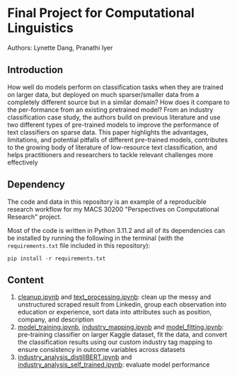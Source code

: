 # Final Project for Computational Linguistics
Authors: Lynette Dang, Pranathi Iyer

## Introduction

How well do models perform on classification tasks when they are trained on larger data, but deployed on much sparser/smaller data from a completely different source but in a similar domain? How does it compare to the per-formance from an existing pretrained model? From an industry classification case study, the authors build on previous literature and use two different types of pre-trained models to improve the performance of text classifiers on sparse data. This paper highlights the advantages, limitations, and potential pitfalls of different pre-trained models, contributes to the growing body of literature of low-resource text classification, and helps practitioners and researchers to tackle relevant challenges more effectively
 
## Dependency

The code and data in this repository is an example of a reproducible research workflow for my MACS 30200 "Perspectives on Computational Research" project.

Most of the code is written in Python 3.11.2 and all of its dependencies can be installed by running the following in the terminal (with the `requirements.txt` file included in this repository):

```
pip install -r requirements.txt
```
## Content
1. [cleanup.ipynb](https://github.com/LynetteDang/final-project-comp-ling/blob/main/cleanup.ipynb) and [text_processing.ipynb](https://github.com/LynetteDang/final-project-comp-ling/blob/main/text_processing.ipynb): clean up the messy and unstructured scraped result from Linkedin, group each observation into education or experience, sort data into attributes such as position, company, and description
2. [model_training.ipynb](https://github.com/LynetteDang/final-project-comp-ling/blob/main/model_training.ipynb), [industry_mapping.ipynb](https://github.com/LynetteDang/final-project-comp-ling/blob/main/industry_mapping.ipynb) and [model_fitting.ipynb](https://github.com/LynetteDang/final-project-comp-ling/blob/main/model_fitting.ipynb): pre-training classifier on larger Kaggle dataset, fit the data, and convert the classification results using our custom industry tag mapping to ensure consistency in outcome variables across datasets
4. [industry_analysis_distillBERT.ipynb](https://github.com/LynetteDang/final-project-comp-ling/blob/main/industry_analysis_distillBERT.ipynb) and [industry_analysis_self_trained.ipynb](https://github.com/LynetteDang/final-project-comp-ling/blob/main/industry_analysis_self_trained.ipynb): evaluate model performance 
